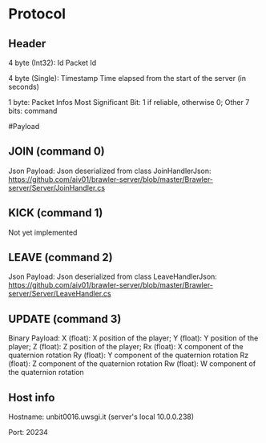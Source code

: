 # Protocol

## Header
4 byte (Int32): Id
	Packet Id

4 byte (Single): Timestamp
	Time elapsed from the start of the server (in seconds)

1 byte: Packet Infos
	Most Significant Bit: 1 if reliable, otherwise 0; 
	Other 7 bits: command

#Payload
## JOIN (command 0)
Json Payload: Json deserialized from class JoinHandlerJson: https://github.com/aiv01/brawler-server/blob/master/Brawler-server/Server/JoinHandler.cs

## KICK (command 1)
Not yet implemented

## LEAVE (command 2)
Json Payload: Json deserialized from class LeaveHandlerJson: https://github.com/aiv01/brawler-server/blob/master/Brawler-server/Server/LeaveHandler.cs

## UPDATE (command 3)
Binary Payload: 
	X (float): X position of the player;
	Y (float): Y position of the player;
	Z (float): Z position of the player;
	Rx (float): X component of the quaternion rotation
	Ry (float): Y component of the quaternion rotation
	Rz (float): Z component of the quaternion rotation
	Rw (float): W component of the quaternion rotation

## Host info
Hostname: unbit0016.uwsgi.it (server's local 10.0.0.238)

Port: 20234

